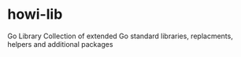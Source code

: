 # howi-lib
Go Library Collection of extended Go standard libraries, replacments, helpers and additional packages
